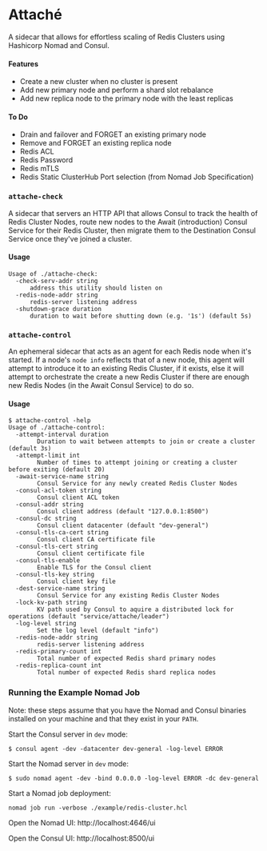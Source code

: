 # Attaché
A sidecar that allows for effortless scaling of Redis Clusters using Hashicorp
Nomad and Consul.

#### Features
- Create a new cluster when no cluster is present
- Add new primary node and perform a shard slot rebalance
- Add new replica node to the primary node with the least replicas

#### To Do
- Drain and failover and FORGET an existing primary node
- Remove and FORGET an existing replica node
- Redis ACL
- Redis Password
- Redis mTLS
- Redis Static ClusterHub Port selection (from Nomad Job Specification)

### `attache-check`
A sidecar that servers an HTTP API that allows Consul to track the health of
Redis Cluster Nodes, route new nodes to the Await (introduction) Consul Service
for their Redis Cluster, then migrate them to the Destination Consul Service
once they've joined a cluster.

#### Usage
```shell
Usage of ./attache-check:
  -check-serv-addr string
      address this utility should listen on
  -redis-node-addr string
      redis-server listening address
  -shutdown-grace duration
      duration to wait before shutting down (e.g. '1s') (default 5s)
```

### `attache-control`
An ephemeral sidecar that acts as an agent for each Redis node when it's
started. If a node's `node info` reflects that of a new node, this agent will
attempt to introduce it to an existing Redis Cluster, if it exists, else it will
attempt to orchestrate the create a new Redis Cluster if there are enough new
Redis Nodes (in the Await Consul Service) to do so.

#### Usage
```shell
$ attache-control -help
Usage of ./attache-control:
  -attempt-interval duration
    	Duration to wait between attempts to join or create a cluster (default 3s)
  -attempt-limit int
    	Number of times to attempt joining or creating a cluster before exiting (default 20)
  -await-service-name string
    	Consul Service for any newly created Redis Cluster Nodes
  -consul-acl-token string
    	Consul client ACL token
  -consul-addr string
    	Consul client address (default "127.0.0.1:8500")
  -consul-dc string
    	Consul client datacenter (default "dev-general")
  -consul-tls-ca-cert string
    	Consul client CA certificate file
  -consul-tls-cert string
    	Consul client certificate file
  -consul-tls-enable
    	Enable TLS for the Consul client
  -consul-tls-key string
    	Consul client key file
  -dest-service-name string
    	Consul Service for any existing Redis Cluster Nodes
  -lock-kv-path string
    	KV path used by Consul to aquire a distributed lock for operations (default "service/attache/leader")
  -log-level string
    	Set the log level (default "info")
  -redis-node-addr string
    	redis-server listening address
  -redis-primary-count int
    	Total number of expected Redis shard primary nodes
  -redis-replica-count int
    	Total number of expected Redis shard replica nodes
```

### Running the Example Nomad Job
Note: these steps assume that you have the Nomad and Consul binaries installed
on your machine and that they exist in your `PATH`.

Start the Consul server in `dev` mode:
```shell
$ consul agent -dev -datacenter dev-general -log-level ERROR
```

Start the Nomad server in `dev` mode:
```shell
$ sudo nomad agent -dev -bind 0.0.0.0 -log-level ERROR -dc dev-general
```

Start a Nomad job deployment:
```shell
nomad job run -verbose ./example/redis-cluster.hcl
```

Open the Nomad UI: http://localhost:4646/ui

Open the Consul UI: http://localhost:8500/ui